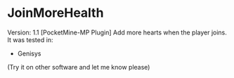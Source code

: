 # JoinMoreHealth
Version: 1.1
[PocketMine-MP Plugin] Add more hearts when the player joins.
It was tested in:
* Genisys

(Try it on other software and let me know please)
